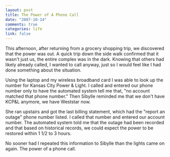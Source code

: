 ```yaml
--- 
layout: post
title: The Power of A Phone Call
date: "2007-10-14"
comments: true
categories: life
link: false
---
```

This afternoon, after returning from a grocery shopping trip, we discovered that the power was out.  A quick trip down the side walk confirmed that it wasn't just us, the entire complex was in the dark.  Knowing that others had likely already called, I wanted to call anyway, just so I would feel like I had done something about the situation.

Using the laptop and my wireless broadband card I was able to look up the number for Kansas City Power & Light.  I called and entered our phone number only to have the automated system tell me that, "no account matched that phone number."  Then Sibylle reminded me that we don't have KCP&L anymore, we have Weststar now.

She ran upstairs and got the last billing statement, which had the "report an outage" phone number listed.  I called that number and entered our account number.  The automated system told me that the outage had been recorded and that based on historical records, we could expect the power to be restored within 1 1/2 to 3 hours.

No sooner had I repeated this information to Sibylle than the lights came on again.  The power of a phone call.
